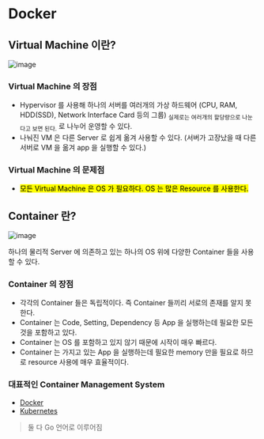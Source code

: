 # Docker

## Virtual Machine 이란?

![image](https://user-images.githubusercontent.com/52827441/91009459-96661780-e61b-11ea-8eb3-963a177cb347.png)

### Virtual Machine 의 장점

- Hypervisor 를 사용해 하나의 서버를 여러개의 가상 하드웨어 (CPU, RAM, HDD(SSD), Network Interface Card 등의 그룹) <sub>실제로는 여러개의 할당량으로 나눈다고 보면 된다.</sub> 로 나누어 운영할 수 있다.
- 나눠진 VM 은 다른 Server 로 쉽게 옮겨 사용할 수 있다. (서버가 고장났을 때 다른 서버로 VM 을 옮겨 app 을 실행할 수 있다.)

### Virtual Machine 의 문제점

- <mark>모든 Virtual Machine 은 OS 가 필요하다. OS 는 많은 Resource 를 사용한다.</mark>

## Container 란?

![image](https://user-images.githubusercontent.com/52827441/91010613-c3b3c500-e61d-11ea-81bc-9ffca4ba1c95.png)

하나의 물리적 Server 에 의존하고 있는 하나의 OS 위에 다양한 Container 들을 사용할 수 있다.

### Container 의 장점

- 각각의 Container 들은 독립적이다. 즉 Container 들끼리 서로의 존재를 알지 못한다.
- Container 는 Code, Setting, Dependency 등 App 을 실행하는데 필요한 모든 것을 포함하고 있다.
- Container 는 OS 를 포함하고 있지 않기 때문에 시작이 매우 빠르다.
- Container 는 가지고 있는 App 을 실행하는데 필요한 memory 만을 필요로 하므로 resource 사용에 매우 효율적이다.

### 대표적인 Container Management System

- [Docker](https://www.docker.com/)
- [Kubernetes](https://kubernetes.io/ko/docs/home/)

> 둘 다 Go 언어로 이루어짐
